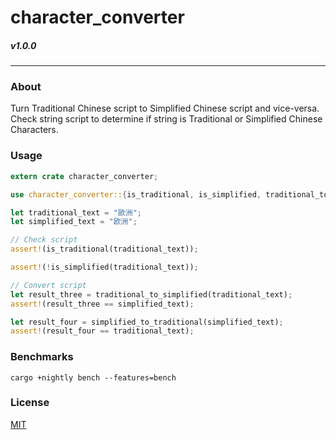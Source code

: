 # character_converter
##### v1.0.0
---

### About
Turn Traditional Chinese script to Simplified Chinese script and vice-versa. Check string script to determine if string is Traditional or Simplified Chinese Characters.

### Usage
```rust
extern crate character_converter;

use character_converter::{is_traditional, is_simplified, traditional_to_simplified, simplified_to_traditional};

let traditional_text = "歐洲";
let simplified_text = "欧洲";

// Check script
assert!(is_traditional(traditional_text));

assert!(!is_simplified(traditional_text));

// Convert script
let result_three = traditional_to_simplified(traditional_text);
assert!(result_three == simplified_text);

let result_four = simplified_to_traditional(simplified_text);
assert!(result_four == traditional_text);
```

### Benchmarks

```
cargo +nightly bench --features=bench
```

### License
[MIT](https://github.com/sotch-pr35mac/character_converter/blob/master/LICENSE)
